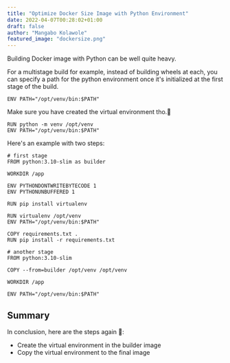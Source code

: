 ```yaml
---
title: "Optimize Docker Size Image with Python Environment"
date: 2022-04-07T00:28:02+01:00
draft: false
author: "Mangabo Kolawole"
featured_image: "dockersize.png"
---
```


Building Docker image with Python can be well quite heavy. 

For a multistage build for example, instead of building wheels at each, you can specify a path for the python environment once it's initialized at the first stage of the build.

```docker
ENV PATH="/opt/venv/bin:$PATH"
```
Make sure you have created the virtual environment tho.👀

```docker
RUN python -m venv /opt/venv
ENV PATH="/opt/venv/bin:$PATH"
```

Here's an example with two steps:

```docker
# first stage
FROM python:3.10-slim as builder

WORKDIR /app

ENV PYTHONDONTWRITEBYTECODE 1
ENV PYTHONUNBUFFERED 1

RUN pip install virtualenv

RUN virtualenv /opt/venv
ENV PATH="/opt/venv/bin:$PATH"

COPY requirements.txt .
RUN pip install -r requirements.txt

# another stage
FROM python:3.10-slim

COPY --from=builder /opt/venv /opt/venv

WORKDIR /app

ENV PATH="/opt/venv/bin:$PATH"
```
## Summary

In conclusion, here are the steps again 🚀: 
- Create the virtual environment in the builder image
- Copy the virtual environment to the final image
